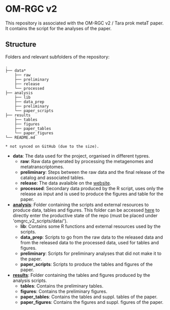 # OM-RGC v2
This repository is associated with the OM-RGC v2 / Tara prok metaT paper. It contains the script for the analyses of the paper. 

## Structure

Folders and relevant subfolders of the repository:

```
.
├── data*
    ├── raw
    ├── preliminary
    ├── release
    └── processed
├── analysis
    ├── lib
    ├── data_prep
    ├── preliminary
    └── paper_scripts
├── results
    ├── tables
    ├── figures
    ├── paper_tables
    └── paper_figures
└── README.md 
 
* not synced on GitHub (due to the size).
```

* **data**: The data used for the project, organised in different typres.
	- **raw**: Raw data generated by processing the metagenomes and metatranscriptomes.
	- **preliminary**: Steps between the raw data and the final release of the catalog and associated tables.
	- **release**: The data avalaible on the [website](https://ocean-microbiome.org/).
	- **processed**: Secondary data produced by the R script, uses only the release as input and is used to produce the figures and table for the paper.
* [**analysis**](https://github.com/SushiLab/omrgc_v2_scripts/tree/master/analysis): Folder containing the scripts and external resources to produce data, tables and figures. This folder can be accessed [here](https://polybox.ethz.ch/index.php/s/TUcdAkkKYaIjDRq) to directly enter the productive state of the repo (must be placed under 'omgrc_v2_scripts/data/'). 
	- **lib**: Contains some R functions and external resources used by the scripts.
	- **data_prep**: Scripts to go from the raw data to the released data and from the released data to the processed data, used for tables and figures. 
	- **preliminary**: Scripts for preliminary analyses that did not make it to the paper.
	- **paper_scripts**: Scripts to produce the tables and figures of the paper.
* [**results**](https://github.com/SushiLab/omrgc_v2_scripts/tree/master/results): Folder containing the tables and figures produced by the analysis scripts.
	- **tables**: Contains the preliminary tables. 
	- **figures**: Contains the preliminary figures.
	- **paper_tables**: Contains the tables and suppl. tables of the paper. 
	- **paper_figures**: Contains the figures and suppl. figures of the paper. 

